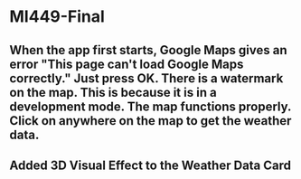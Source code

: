 # MI449-Final

## When the app first starts, Google Maps gives an error "This page can't load Google Maps correctly." Just press OK. There is a watermark on the map. This is because it is in a development mode. The map functions properly. Click on anywhere on the map to get the weather data.

## Added 3D Visual Effect to the Weather Data Card
